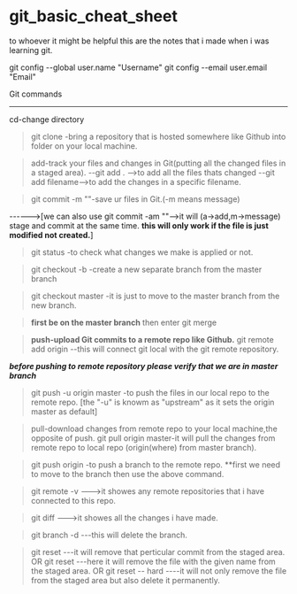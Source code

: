 # git_basic_cheat_sheet
to whoever it might be helpful
this are the notes that i made when i was learning git.

git config --global user.name "Username"
git config --email user.email "Email"

Git commands
************
cd-change directory

>git clone <repo link>-bring a repository that is hosted somewhere like Github into folder on your local machine.

>add-track your files and changes in Git(putting all the changed files in a staged area).
--git add . -->to add all the files thats changed
--git add filename-->to add the changes in a specific filename.

>git commit -m "<Message>"-save ur files in Git.(-m means message)

------>[we can also use git commit -am "<message>"-->it will (a->add,m->message) stage and commit at the same time.
**this will only work if the file is just modified not created.**]

>git status -to check what changes we make is applied or not.

>git checkout -b <branchname> -create a new separate branch from the master branch

>git checkout master -it is just to move to the master branch from the new branch. 

>**first be on the master branch** then enter
 git merge <branch name>


>****push-upload Git commits to a remote repo like Github.****
>git remote add origin <remote URL from github> --this will connect git local with the git remote repository.

***before pushing to remote repository please verify that we are in master branch*** 
>git push -u origin master -to push the files in our local repo to the remote repo.
	[the "-u" is knowm as "upstream" as it sets the origin master as default]

>pull-download changes from remote repo to your local machine,the opposite of push.
>git pull origin master-it will pull the changes from remote repo to local repo (origin(where) from master branch).

>git push origin <branch name>-to push a branch to the remote repo.
**first we need to move to the branch then use the above command.

>git remote -v --->it showes any remote repositories that i have connected to this repo.

>git diff --->it showes all the changes i have made.

>git branch -d <branch> ---this will delete the branch.

>git reset <hash code>---it will remove that perticular commit from the staged area.
         OR
 git reset <file name>---here it will remove the file with the given name  from the staged area.
          OR
 git reset -- hard <hashcode>----it will not only remove the file from the staged area but also delete it permanently.
